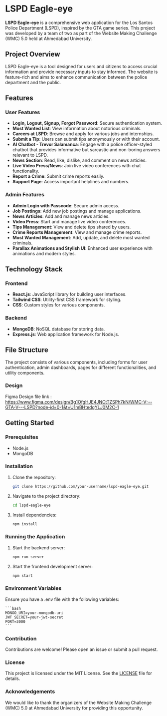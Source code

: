 # LSPD Eagle-eye

**LSPD Eagle-eye** is a comprehensive web application for the Los Santos Police Department (LSPD), inspired by the GTA game series. This project was developed by a team of two as part of the Website Making Challenge (WMC) 5.0 held at Ahmedabad University.

## Project Overview

LSPD Eagle-eye is a tool designed for users and citizens to access crucial information and provide necessary inputs to stay informed. The website is feature-rich and aims to enhance communication between the police department and the public.

## Features

### User Features

-   **Login, Logout, Signup, Forgot Password**: Secure authentication system.
-   **Most Wanted List**: View information about notorious criminals.
-   **Careers at LSPD**: Browse and apply for various jobs and internships.
-   **Submit a Tip**: Users can submit tips anonymously or with their account.
-   **AI Chatbot - Trevor Salamanca**: Engage with a police officer-styled chatbot that provides informative but sarcastic and non-boring answers relevant to LSPD.
-   **News Section**: Read, like, dislike, and comment on news articles.
-   **Live Video Press/News**: Join live video conferences with chat functionality.
-   **Report a Crime**: Submit crime reports easily.
-   **Support Page**: Access important helplines and numbers.

### Admin Features

-   **Admin Login with Passcode**: Secure admin access.
-   **Job Postings**: Add new job postings and manage applications.
-   **News Articles**: Add and manage news articles.
-   **Video Press**: Start and manage live video conferences.
-   **Tips Management**: View and delete tips shared by users.
-   **Crime Reports Management**: View and manage crime reports.
-   **Most Wanted Management**: Add, update, and delete most wanted criminals.
-   **Parallax Animations and Stylish UI**: Enhanced user experience with animations and modern styles.

## Technology Stack

### Frontend

-   **React.js**: JavaScript library for building user interfaces.
-   **Tailwind CSS**: Utility-first CSS framework for styling.
-   **CSS**: Custom styles for various components.

### Backend

-   **MongoDB**: NoSQL database for storing data.
-   **Express.js**: Web application framework for Node.js.

## File Structure

The project consists of various components, including forms for user authentication, admin dashboards, pages for different functionalities, and utility components.

### Design

Figma Design file link : https://www.figma.com/design/Bg1OfgHJE4JNCtTZSPh7kN/WMC-V---GTA-V---LSPD?node-id=0-1&t=U1mBHtedgYLJ0M2C-1

## Getting Started

### Prerequisites

-   Node.js
-   MongoDB

### Installation

1. Clone the repository:

    ```bash
    git clone https://github.com/your-username/lspd-eagle-eye.git
    ```

2. Navigate to the project directory:

    ```bash
    cd lspd-eagle-eye
    ```

3. Install dependencies:

    ```bash
    npm install
    ```

### Running the Application

1. Start the backend server:
    ```bash
    npm run server
    ```
2. Start the frontend development server:
    ```bash
    npm start
    ```

### Environment Variables

Ensure you have a .env file with the following variables:

    ```bash
    MONGO_URI=your-mongodb-uri
    JWT_SECRET=your-jwt-secret
    PORT=3000
    ```

### Contribution

Contributions are welcome! Please open an issue or submit a pull request.

### License

This project is licensed under the MIT License. See the [LICENSE](LICENSE) file for details.

### Acknowledgements

We would like to thank the organizers of the Website Making Challenge (WMC) 5.0 at Ahmedabad University for providing this opportunity.
